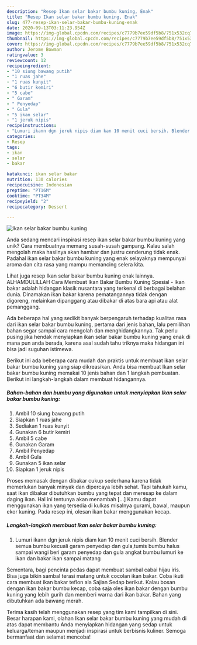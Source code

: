 ```yaml
---
description: "Resep Ikan selar bakar bumbu kuning, Enak"
title: "Resep Ikan selar bakar bumbu kuning, Enak"
slug: 477-resep-ikan-selar-bakar-bumbu-kuning-enak
date: 2020-09-13T03:11:23.954Z
image: https://img-global.cpcdn.com/recipes/c7779b7ee59df5b8/751x532cq70/ikan-selar-bakar-bumbu-kuning-foto-resep-utama.jpg
thumbnail: https://img-global.cpcdn.com/recipes/c7779b7ee59df5b8/751x532cq70/ikan-selar-bakar-bumbu-kuning-foto-resep-utama.jpg
cover: https://img-global.cpcdn.com/recipes/c7779b7ee59df5b8/751x532cq70/ikan-selar-bakar-bumbu-kuning-foto-resep-utama.jpg
author: Jerome Bowman
ratingvalue: 3
reviewcount: 12
recipeingredient:
- "10 siung bawang putih"
- "1 ruas jahe"
- "1 ruas kunyit"
- "6 butir kemiri"
- "5 cabe"
- " Garam"
- " Penyedap"
- " Gula"
- "5 ikan selar"
- "1 jeruk nipis"
recipeinstructions:
- "Lumuri ikann dgn jeruk nipis diam kan 10 menit cuci bersih. Blender semua bumbu kecuali garam penyedap dan gula,tumis bumbu halus sampai wangi beri garam penyedap dan gula angkat bumbu lumuri ke ikan dan bakar ikan sampai matang"
categories:
- Resep
tags:
- ikan
- selar
- bakar

katakunci: ikan selar bakar 
nutrition: 130 calories
recipecuisine: Indonesian
preptime: "PT16M"
cooktime: "PT34M"
recipeyield: "2"
recipecategory: Dessert

---
```



![Ikan selar bakar bumbu kuning](https://img-global.cpcdn.com/recipes/c7779b7ee59df5b8/751x532cq70/ikan-selar-bakar-bumbu-kuning-foto-resep-utama.jpg)

Anda sedang mencari inspirasi resep ikan selar bakar bumbu kuning yang unik? Cara membuatnya memang susah-susah gampang. Kalau salah mengolah maka hasilnya akan hambar dan justru cenderung tidak enak. Padahal ikan selar bakar bumbu kuning yang enak selayaknya mempunyai aroma dan cita rasa yang mampu memancing selera kita.

Lihat juga resep Ikan selar bakar bumbu kuning enak lainnya. ALHAMDULILLAH Cara Membuat Ikan Bakar Bumbu Kuning Spesial - Ikan bakar adalah hidangan klasik nusantara yang terkenal di berbagai belahan dunia. Dinamakan ikan bakar karena pematangannya tidak dengan digoreng, melainkan dipanggang atau dibakar di atas bara api atau alat pemanggang.

Ada beberapa hal yang sedikit banyak berpengaruh terhadap kualitas rasa dari ikan selar bakar bumbu kuning, pertama dari jenis bahan, lalu pemilihan bahan segar sampai cara mengolah dan menghidangkannya. Tak perlu pusing jika hendak menyiapkan ikan selar bakar bumbu kuning yang enak di mana pun anda berada, karena asal sudah tahu triknya maka hidangan ini bisa jadi suguhan istimewa.


Berikut ini ada beberapa cara mudah dan praktis untuk membuat ikan selar bakar bumbu kuning yang siap dikreasikan. Anda bisa membuat Ikan selar bakar bumbu kuning memakai 10 jenis bahan dan 1 langkah pembuatan. Berikut ini langkah-langkah dalam membuat hidangannya.

<!--inarticleads1-->

##### Bahan-bahan dan bumbu yang digunakan untuk menyiapkan Ikan selar bakar bumbu kuning:

1. Ambil 10 siung bawang putih
1. Siapkan 1 ruas jahe
1. Sediakan 1 ruas kunyit
1. Gunakan 6 butir kemiri
1. Ambil 5 cabe
1. Gunakan  Garam
1. Ambil  Penyedap
1. Ambil  Gula
1. Gunakan 5 ikan selar
1. Siapkan 1 jeruk nipis


Proses memasak dengan dibakar cukup sederhana karena tidak memerlukan banyak minyak dan dipercaya lebih sehat. Tapi tahukah kamu, saat ikan dibakar dibutuhkan bumbu yang tepat dan meresap ke dalam daging ikan. Hal ini tentunya akan menambah […] Kamu dapat menggunakan ikan yang tersedia di kulkas misalnya gurami, bawal, maupun ekor kuning. Pada resep ini, olesan ikan bakar menggunakan kecap. 

<!--inarticleads2-->

##### Langkah-langkah membuat Ikan selar bakar bumbu kuning:

1. Lumuri ikann dgn jeruk nipis diam kan 10 menit cuci bersih. Blender semua bumbu kecuali garam penyedap dan gula,tumis bumbu halus sampai wangi beri garam penyedap dan gula angkat bumbu lumuri ke ikan dan bakar ikan sampai matang


Sementara, bagi pencinta pedas dapat membuat sambal cabai hijau iris. Bisa juga bikin sambal terasi matang untuk cocolan ikan bakar. Coba ikuti cara membuat ikan bakar teflon ala Sajian Sedap berikut. Kalau bosan dengan ikan bakar bumbu kecap, coba saja oles ikan bakar dengan bumbu kuning yang lebih gurih dan memberi warna dari ikan bakar. Bahan yang dibutuhkan ada bawang merah. 

Terima kasih telah menggunakan resep yang tim kami tampilkan di sini. Besar harapan kami, olahan Ikan selar bakar bumbu kuning yang mudah di atas dapat membantu Anda menyiapkan hidangan yang sedap untuk keluarga/teman maupun menjadi inspirasi untuk berbisnis kuliner. Semoga bermanfaat dan selamat mencoba!
